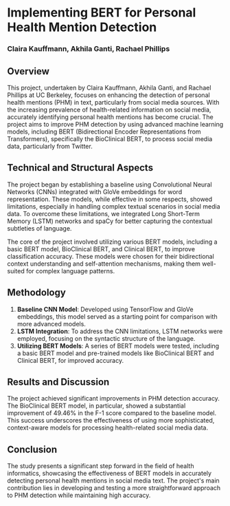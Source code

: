 # Implementing BERT for Personal Health Mention Detection
### Claira Kauffmann, Akhila Ganti, Rachael Phillips

## Overview

This project, undertaken by Claira Kauffmann, Akhila Ganti, and Rachael Phillips at UC Berkeley, focuses on enhancing the detection of personal health mentions (PHM) in text, particularly from social media sources. With the increasing prevalence of health-related information on social media, accurately identifying personal health mentions has become crucial. The project aims to improve PHM detection by using advanced machine learning models, including BERT (Bidirectional Encoder Representations from Transformers), specifically the BioClinical BERT, to process social media data, particularly from Twitter.

## Technical and Structural Aspects

The project began by establishing a baseline using Convolutional Neural Networks (CNNs) integrated with GloVe embeddings for word representation. These models, while effective in some respects, showed limitations, especially in handling complex textual scenarios in social media data. To overcome these limitations, we integrated Long Short-Term Memory (LSTM) networks and spaCy for better capturing the contextual subtleties of language. 

The core of the project involved utilizing various BERT models, including a basic BERT model, BioClinical BERT, and Clinical BERT, to improve classification accuracy. These models were chosen for their bidirectional context understanding and self-attention mechanisms, making them well-suited for complex language patterns.

## Methodology

1. **Baseline CNN Model**: Developed using TensorFlow and GloVe embeddings, this model served as a starting point for comparison with more advanced models.
2. **LSTM Integration**: To address the CNN limitations, LSTM networks were employed, focusing on the syntactic structure of the language.
3. **Utilizing BERT Models**: A series of BERT models were tested, including a basic BERT model and pre-trained models like BioClinical BERT and Clinical BERT, for improved accuracy.

## Results and Discussion

The project achieved significant improvements in PHM detection accuracy. The BioClinical BERT model, in particular, showed a substantial improvement of 49.46% in the F-1 score compared to the baseline model. This success underscores the effectiveness of using more sophisticated, context-aware models for processing health-related social media data.

## Conclusion

The study presents a significant step forward in the field of health informatics, showcasing the effectiveness of BERT models in accurately detecting personal health mentions in social media text. The project's main contribution lies in developing and testing a more straightforward approach to PHM detection while maintaining high accuracy.

